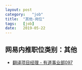 ```yaml
---
layout:	post
category:	"job"
title:	"其他-岗位"
tags:	[job]
date:	2019-05-22
---
```

## 网易内推职位类别：其他
- [翻译项目经理 - 有道事业部097](http://mobile.bole.netease.com/bole/boleDetail?id=16171&employeeId=346f03c3cda5f04c&key=all)
